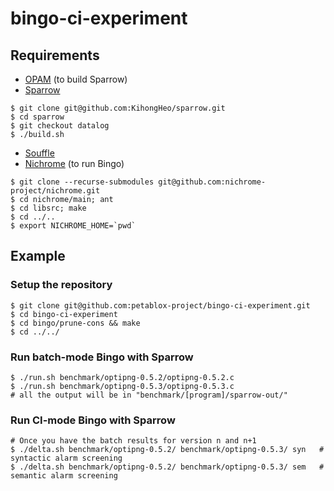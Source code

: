 # bingo-ci-experiment

## Requirements
- [OPAM](http://opam.ocaml.org) (to build Sparrow)
- [Sparrow](https://github.com/KihongHeo/sparrow)
```
$ git clone git@github.com:KihongHeo/sparrow.git
$ cd sparrow
$ git checkout datalog
$ ./build.sh
```
- [Souffle](http://souffle-lang.org)
- [Nichrome](https://github.com/nichrome-project/nichrome) (to run Bingo)
```
$ git clone --recurse-submodules git@github.com:nichrome-project/nichrome.git
$ cd nichrome/main; ant
$ cd libsrc; make
$ cd ../..
$ export NICHROME_HOME=`pwd`
```

## Example
### Setup the repository
```
$ git clone git@github.com:petablox-project/bingo-ci-experiment.git
$ cd bingo-ci-experiment
$ cd bingo/prune-cons && make
$ cd ../../
```
### Run batch-mode Bingo with Sparrow
```
$ ./run.sh benchmark/optipng-0.5.2/optipng-0.5.2.c
$ ./run.sh benchmark/optipng-0.5.3/optipng-0.5.3.c
# all the output will be in "benchmark/[program]/sparrow-out/"
```
### Run CI-mode Bingo with Sparrow
```
# Once you have the batch results for version n and n+1
$ ./delta.sh benchmark/optipng-0.5.2/ benchmark/optipng-0.5.3/ syn   # syntactic alarm screening
$ ./delta.sh benchmark/optipng-0.5.2/ benchmark/optipng-0.5.3/ sem   # semantic alarm screening
```
